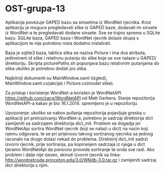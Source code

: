 OST-grupa-13
============
Aplikacija povezuje GAPED bazu sa sinsetima iz WordNet rjecnika. Kroz aplikaciju je moguce pregledavati slike iz GAPED baze, dodavati im sinsete iz WordNet-a te pregledavati dodane sinsete. Sve se trajno sprema u SQLite bazu.
SQLite baza, GAPED baza i WordNet rjecnik dolaze skupa s aplikacijom te nije potrebno nista dodatno instalirati.

Baza je sqlite3 baza, tablica slika se naziva Picture i ima dva atributa, jedinstveni id slike i relativnu putanju do slike koje se sve nalaze u GAPED/ direktoriju.
Skripta picturePaths.sh popunjava bazu relativnim putanjama do slika ukoliko je potrebno dodati jos slika.

Najbitniji dokumenti su  MainWindow.xaml (izgled), MainWindow.xaml.cs(akcije) i Picture.cs(model slike).

Za pristup i koristenje WordNet-a koristen je WordNetAPI https://github.com/zacg/WordNetAPI od Matt Gerbera.
Stanje repozitorija WordNetAPI-a kakav je bio 16.1.2014. spremljeno je u repozitoriju.

Upozorenje: ukoliko se nakon pullanja repozitorija pojavljuje greska u aplikaciji pri pretrazivanju WordNet-a, potrebno je sadrzaj direktorija dict zamijeniti sa sadrzajem direktorija dict_init.
Problem se dogadja jer WordNetApi sortira WordNet rjecnik (koji se nalazi u dict) na nacin koji njemu odgovara, te se pri prijenosu takvog sortiranog rjecnika sa jednog racunalo na drugo dolazi nekad do problema.
Direktorij dict_init sadrzi izvorni rjecnik, prije sortiranja, pa kopiranjem sadrzaja iz njega u dict tjeramo WordNetApi da ponovno provede sortiranje te onda sve radi.
Ako problem i dalje nije rjesen, skinuti izvorni rjecnik sa linka: http://wordnetcode.princeton.edu/3.0/WNdb-3.0.tar.gz i zamijeniti sadrzaj dict direktorija s njim.